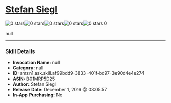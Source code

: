 # [Stefan Siegl](http://alexa.amazon.com/#skills/amzn1.ask.skill.af99bdd9-3833-401f-bd97-3e90d4e4e274)
![0 stars](../../images/ic_star_border_black_18dp_1x.png)![0 stars](../../images/ic_star_border_black_18dp_1x.png)![0 stars](../../images/ic_star_border_black_18dp_1x.png)![0 stars](../../images/ic_star_border_black_18dp_1x.png)![0 stars](../../images/ic_star_border_black_18dp_1x.png) 0

null

***

### Skill Details

* **Invocation Name:** null
* **Category:** null
* **ID:** amzn1.ask.skill.af99bdd9-3833-401f-bd97-3e90d4e4e274
* **ASIN:** B01MRP5D25
* **Author:** Stefan Siegl
* **Release Date:** December 1, 2016 @ 03:05:57
* **In-App Purchasing:** No
